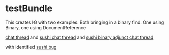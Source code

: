 # testBundle

This creates IG with two examples. Both bringing in a binary find. One using Binary, one using DocumentReference

[chat thread](https://chat.fhir.org/#narrow/stream/179252-IG-creation/topic/binary.20resources)
and
[sushi chat thread](https://chat.fhir.org/#narrow/stream/215610-shorthand/topic/.22Big.20data.22)
and
[sushi binary adjunct chat thread](https://chat.fhir.org/#narrow/stream/215610-shorthand/topic/Binary.20Adjunct)

with identified [sushi bug](https://github.com/FHIR/sushi/issues/1005)
